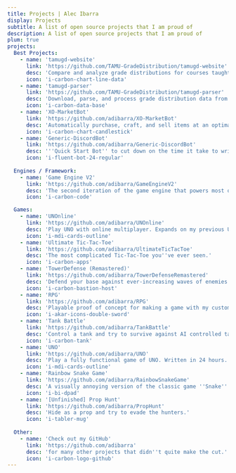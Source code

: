 ```yaml
---
title: Projects | Alec Ibarra
display: Projects
subtitle: A list of open source projects that I am proud of
description: A list of open source projects that I am proud of
plum: true
projects:
  Best Projects:
    - name: 'tamugd-website'
      link: 'https://github.com/TAMU-GradeDistribution/tamugd-website'
      desc: 'Compare and analyze grade distributions for courses taught at TAMU.'
      icon: 'i-carbon-chart-line-data'
    - name: 'tamugd-parser'
      link: 'https://github.com/TAMU-GradeDistribution/tamugd-parser'
      desc: 'Download, parse, and process grade distribution data from TAMU.'
      icon: 'i-carbon-data-base'
    - name: 'XO-MarketBot'
      link: 'https://github.com/adibarra/XO-MarketBot'
      desc: 'Automatically purchase, craft, and sell items at an optimal price in a game called Crossout.'
      icon: 'i-carbon-chart-candlestick'
    - name: 'Generic-DiscordBot'
      link: 'https://github.com/adibarra/Generic-DiscordBot'
      desc: '''Quick Start Bot'' to cut down on the time it take to write complex discord bots.'
      icon: 'i-fluent-bot-24-regular'
  
  Engines / Framework:
    - name: 'Game Engine V2'
      link: 'https://github.com/adibarra/GameEngineV2'
      desc: 'The second iteration of the game engine that powers most of my games.'
      icon: 'i-carbon-code'

  Games:
    - name: 'UNOnline'
      link: 'https://github.com/adibarra/UNOnline'
      desc: 'Play UNO with online multiplayer. Expands on my previous UNO game.'
      icon: 'i-mdi-cards-outline'
    - name: 'Ultimate Tic-Tac-Toe'
      link: 'https://github.com/adibarra/UltimateTicTacToe'
      desc: 'The most complicated Tic-Tac-Toe you''ve ever seen.'
      icon: 'i-carbon-apps'
    - name: 'TowerDefense (Remastered)'
      link: 'https://github.com/adibarra/TowerDefenseRemastered'
      desc: 'Defend your base against ever-increasing waves of enemies.'
      icon: 'i-carbon-bastion-host'
    - name: 'RPG'
      link: 'https://github.com/adibarra/RPG'
      desc: 'Playable proof of concept for making a game with my custom engine.'
      icon: 'i-akar-icons-double-sword'
    - name: 'Tank Battle'
      link: 'https://github.com/adibarra/TankBattle'
      desc: 'Control a tank and try to survive against AI controlled tanks.'
      icon: 'i-carbon-tank'
    - name: 'UNO'
      link: 'https://github.com/adibarra/UNO'
      desc: 'Play a fully functional game of UNO. Written in 24 hours.'
      icon: 'i-mdi-cards-outline'
    - name: 'Rainbow Snake Game'
      link: 'https://github.com/adibarra/RainbowSnakeGame'
      desc: 'A visually annoying version of the classic game ''Snake''.'
      icon: 'i-bi-dpad'
    - name: '[Unfinished] Prop Hunt'
      link: 'https://github.com/adibarra/PropHunt'
      desc: 'Hide as a prop and try to evade the hunters.'
      icon: 'i-tabler-mug'
  
  Other:
    - name: 'Check out my GitHub'
      link: 'https://github.com/adibarra'
      desc: 'for many other projects that didn''t quite make the cut.'
      icon: 'i-carbon-logo-github'
---
```


<ListProjects :projects="frontmatter.projects" />
